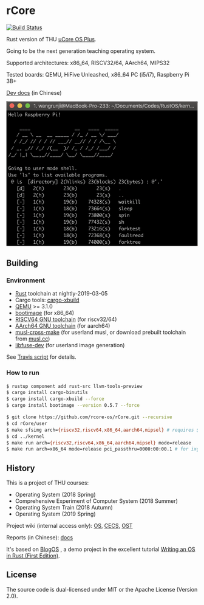 # rCore

[![Build Status](https://travis-ci.org/rcore-os/rCore.svg?branch=master)](https://travis-ci.org/rcore-os/rCore)

Rust version of THU [uCore OS Plus](https://github.com/chyyuu/ucore_os_plus).

Going to be the next generation teaching operating system.

Supported architectures: x86_64, RISCV32/64, AArch64, MIPS32

Tested boards: QEMU, HiFive Unleashed, x86_64 PC (i5/i7), Raspberry Pi 3B+

[Dev docs](https://rucore.gitbook.io/rust-os-docs/) (in Chinese)

![demo](./docs/2_OSLab/os2atc/demo.png)

## Building

### Environment

* [Rust](https://www.rust-lang.org) toolchain at nightly-2019-03-05
* Cargo tools: [cargo-xbuild](https://github.com/rust-osdev/cargo-xbuild)
* [QEMU](https://www.qemu.org) >= 3.1.0
* [bootimage](https://github.com/rust-osdev/bootimage) (for x86_64)
* [RISCV64 GNU toolchain](https://www.sifive.com/boards) (for riscv32/64)
* [AArch64 GNU toolchain](https://cs140e.sergio.bz/assignments/0-blinky/) (for aarch64)
* [musl-cross-make](https://github.com/richfelker/musl-cross-make) (for userland musl, or download prebuilt toolchain from [musl.cc](https://musl.cc/))
* [libfuse-dev](https://github.com/libfuse/libfuse) (for userland image generation)

See [Travis script](./.travis.yml) for details.

### How to run

```bash
$ rustup component add rust-src llvm-tools-preview
$ cargo install cargo-binutils
$ cargo install cargo-xbuild --force
$ cargo install bootimage --version 0.5.7 --force
```

```bash
$ git clone https://github.com/rcore-os/rCore.git --recursive
$ cd rCore/user
$ make sfsimg arch={riscv32,riscv64,x86_64,aarch64,mipsel} # requires $(arch)-linux-musl-gcc
$ cd ../kernel
$ make run arch={riscv32,riscv64,x86_64,aarch64,mipsel} mode=release
$ make run arch=x86_64 mode=release pci_passthru=0000:00:00.1 # for ixgbe real nic, find its pci (bus, dev, func) first
```

## History

This is a project of THU courses:

* Operating System (2018 Spring) 
* Comprehensive Experiment of Computer System (2018 Summer)
* Operating System Train (2018 Autumn)
* Operating System (2019 Spring)

Project wiki (internal access only): [OS](http://os.cs.tsinghua.edu.cn/oscourse/OS2018spring/projects/g11), [CECS](http://os.cs.tsinghua.edu.cn/oscourse/csproject2018/group05), [OST](http://os.cs.tsinghua.edu.cn/oscourse/OsTrain2018)

Reports (in Chinese): [docs](./docs)

It's based on [BlogOS](https://github.com/phil-opp/blog_os) , a demo project in the excellent tutorial [Writing an OS in Rust (First Edition)](https://os.phil-opp.com/first-edition/).

## License

The source code is dual-licensed under MIT or the Apache License (Version 2.0).
